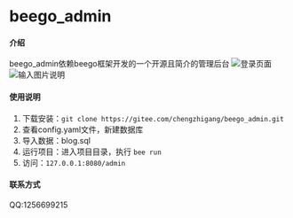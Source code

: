 # beego_admin

#### 介绍
beego_admin依赖beego框架开发的一个开源且简介的管理后台
![登录页面](https://images.gitee.com/uploads/images/2021/1021/153804_9c5b91f3_1249131.png "1634801855(1).png")
![输入图片说明](https://images.gitee.com/uploads/images/2021/1021/153932_4b0216ec_1249131.png "1634801937(1).png")


#### 使用说明

1.  下载安装：`git clone https://gitee.com/chengzhigang/beego_admin.git`
2.  查看config.yaml文件，新建数据库
3.  导入数据：blog.sql
4.  运行项目：进入项目目录，执行 `bee run`
5.  访问：`127.0.0.1:8080/admin`


#### 联系方式
QQ:1256699215

